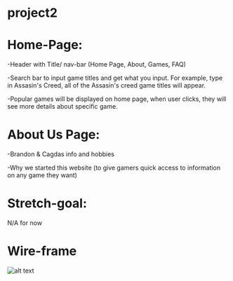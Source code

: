 # project2

# Home-Page:

-Header with Title/ nav-bar (Home Page, About, Games, FAQ)

-Search bar to input game titles and get what you input. For example, type in Assasin's Creed, all of the Assasin's creed game titles will appear.

-Popular games will be displayed on home page, when user clicks, they will see more details about specific game.

# About Us Page:

-Brandon & Cagdas info and hobbies

-Why we started this website (to give gamers quick access to information on any game they want)

# Stretch-goal:

N/A for now

# Wire-frame

![alt text](https://imgur.com/a/9jMCm7F)
